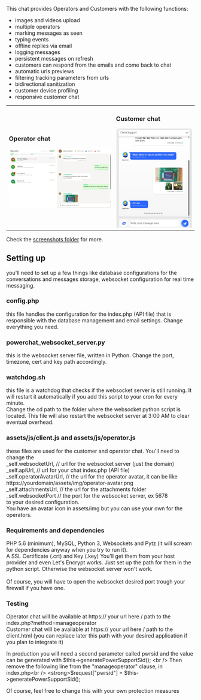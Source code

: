 This chat provides Operators and Customers with the following functions:
- images and videos upload
- multiple operators
- marking messages as seen
- typing events
- offline replies via email
- logging messages
- persistent messages on refresh
- customers can respond from the emails and come back to chat
- automatic urls previews
- filtering tracking parameters from urls
- bidirectional sanitization
- customer device profiling
- responsive customer chat

<table>
  <td>
    <h3>Operator chat</h3>
    <img src="https://raw.githubusercontent.com/sorinbotirla/powerchat/refs/heads/main/screenshots/operator-chat.jpg" />
  </td>
  <td>
    <h3>Customer chat</h3>
    <img src="https://raw.githubusercontent.com/sorinbotirla/powerchat/refs/heads/main/screenshots/client-chat.jpg" />
  </td>
</table>


Check the <a href="https://github.com/sorinbotirla/powerchat/tree/main/screenshots">screenshots folder</a> for more.


<h2>Setting up</h2>

you'll need to set up a few things like database configurations for the conversations and messages storage,
websocket configuration for real time messaging.

<h3>config.php</h3>
this file handles the configuration for the index.php (API file) that is responsible with the database management and email settings. Change everything you need.


<h3>powerchat_websocket_server.py</h3>
this is the websocket server file, written in Python. Change the port, timezone, cert and key path accordingly.

<h3>watchdog.sh</h3>
this file is a watchdog that checks if the websocket server is still running. It will restart it automatically if you add this script to your cron for every minute.<br />
Change the cd path to the folder where the websocket python script is located. This file will also restart the websocket server at 3:00 AM to clear eventual overhead.

<h3>assets/js/client.js and assets/js/operator.js</h3>
these files are used for the customer and operator chat. You'll need to change the <br />
_self.websocketUrl, // url for the websocket server (just the domain)<br />
_self.apiUrl, // url for your chat index.php (API file)<br />
_self.operatorAvatarUrl, // the url for the operator avatar, it can be like https://yourdomain/assets/img/operator-avatar.png<br />
_self.attachmentsUrl, // the url for the attachments folder<br />
_self.websocketPort // the port for the websocket server, ex 5678<br />
to your desired configuration.<br />
You have an avatar icon in assets/img but you can use your own for the operators.<br />

<h3>Requirements and dependencies</h3>
PHP 5.6 (minimum), MySQL, Python 3, Websockets and Pytz (it will scream for dependencies anyway when you try to run it).<br />
A SSL Certificate (.crt) and Key (.key) You'll get them from your host provider and even Let's Encrypt works. Just set up the path for them in the python script. Otherwise the websocket server won't work.
<br /><br />
Of course, you will have to open the websocket desired port trough your firewall if you have one.

<h3>Testing</h3>
Operator chat will be available at https:// your url here / path to the index.php?method=manageoperator<br />
Customer chat will be available at https:// your url here / path to the client.html (you can replace later this path with your desired application if you plan to integrate it)

In production you will need a second parameter called pwrsid and the value can be generated with $this->generatePowerSupportSid(); <br />
Then remove the following line from the "manageoperator" clause, in index.php<br />
<strong>$request["pwrsid"] = $this->generatePowerSupportSid();</strong><br />

Of course, feel free to change this with your own protection measures

